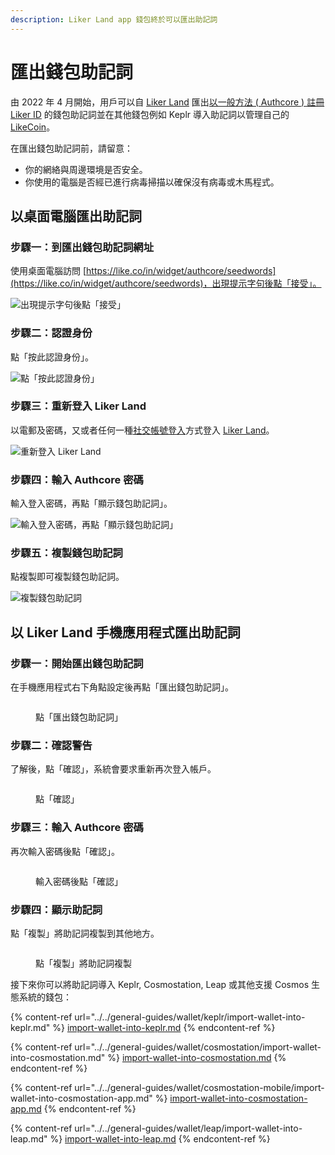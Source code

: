 ```yaml
---
description: Liker Land app 錢包終於可以匯出助記詞
---
```


# 匯出錢包助記詞

由 2022 年 4 月開始，用戶可以自 [Liker Land](https://liker.land/) 匯出[以一般方法 ( Authcore ) 註冊 Liker ID](register/) 的錢包助記詞並在其他錢包例如 Keplr 導入助記詞以管理自己的 [LikeCoin](https://like.co/)。

在匯出錢包助記詞前，請留意：

* 你的網絡與周邊環境是否安全。
* 你使用的電腦是否經已進行病毒掃描以確保沒有病毒或木馬程式。

## 以桌面電腦匯出助記詞

### 步驟一：到匯出錢包助記詞網址

使用桌面電腦訪問 [https://like.co/in/widget/authcore/seedwords](https://like.co/in/widget/authcore/seedwords)，出現提示字句後點「接受」。

![出現提示字句後點「接受」](<../../.gitbook/assets/Seed Words 1.png>)

### 步驟二：認證身份

點「按此認證身份」。

![點「按此認證身份」](<../../.gitbook/assets/Seed Words 2.png>)

### 步驟三：重新登入 Liker Land

以電郵及密碼，又或者任何一種[社交帳號登入](register/social-media-logins.md)方式登入 [Liker Land](https://liker.land/)。

![重新登入 Liker Land](<../../.gitbook/assets/Seed Words 3.png>)

### 步驟四：輸入 Authcore 密碼

輸入登入密碼，再點「顯示錢包助記詞」。

![輸入登入密碼，再點「顯示錢包助記詞」](<../../.gitbook/assets/Seed Words 4.png>)

### 步驟五：複製錢包助記詞

點複製即可複製錢包助記詞。

![複製錢包助記詞](<../../.gitbook/assets/Seed Words 5.png>)

## 以 Liker Land 手機應用程式匯出助記詞

### 步驟一：開始匯出錢包助記詞

在手機應用程式右下角點設定後再點「匯出錢包助記詞」。

<figure><img src="../../.gitbook/assets/seed word mobile 1.png" alt=""><figcaption><p>點「匯出錢包助記詞」</p></figcaption></figure>

### 步驟二：確認警告

了解後，點「確認」，系統會要求重新再次登入帳戶。

<figure><img src="../../.gitbook/assets/seed word mobile 2.png" alt=""><figcaption><p>點「確認」</p></figcaption></figure>

### 步驟三：輸入 Authcore 密碼

再次輸入密碼後點「確認」。

<figure><img src="../../.gitbook/assets/seed word mobile 3.png" alt=""><figcaption><p>輸入密碼後點「確認」</p></figcaption></figure>

### 步驟四：顯示助記詞

點「複製」將助記詞複製到其他地方。

<figure><img src="../../.gitbook/assets/seed word mobile 4.png" alt=""><figcaption><p>點「複製」將助記詞複製</p></figcaption></figure>

接下來你可以將助記詞導入 Keplr, Cosmostation, Leap 或其他支援 Cosmos 生態系統的錢包：

{% content-ref url="../../general-guides/wallet/keplr/import-wallet-into-keplr.md" %}
[import-wallet-into-keplr.md](../../general-guides/wallet/keplr/import-wallet-into-keplr.md)
{% endcontent-ref %}

{% content-ref url="../../general-guides/wallet/cosmostation/import-wallet-into-cosmostation.md" %}
[import-wallet-into-cosmostation.md](../../general-guides/wallet/cosmostation/import-wallet-into-cosmostation.md)
{% endcontent-ref %}

{% content-ref url="../../general-guides/wallet/cosmostation-mobile/import-wallet-into-cosmostation-app.md" %}
[import-wallet-into-cosmostation-app.md](../../general-guides/wallet/cosmostation-mobile/import-wallet-into-cosmostation-app.md)
{% endcontent-ref %}

{% content-ref url="../../general-guides/wallet/leap/import-wallet-into-leap.md" %}
[import-wallet-into-leap.md](../../general-guides/wallet/leap/import-wallet-into-leap.md)
{% endcontent-ref %}
